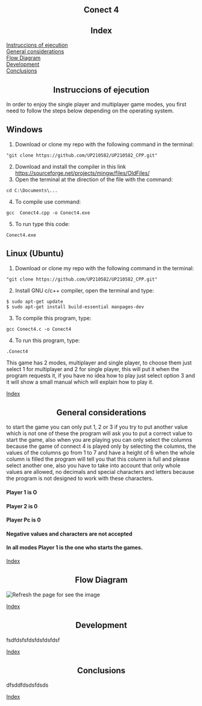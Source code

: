 <div align= "center">

## Conect 4

## Index
</div>

[Instruccions of  ejecution](#Instruccions-of-ejecution)  
[General considerations](#General-considerations)  
[Flow Diagram](#Flow-Diagram)  
[Development](#Development)  
[Conclusions](#Conclusions)  

<div align= "center">

## Instruccions of  ejecution
</div>
In order to enjoy the single player and multiplayer game modes, you first need to follow the steps below depending on the operating system.
<h2> Windows </h2>

1. Download or clone my repo with the following command in the terminal:
   
~~~
"git clone https://github.com/UP210582/UP210582_CPP.git"
~~~

2. Download and install the compiler in this link https://sourceforge.net/projects/mingw/files/OldFiles/ 
3. Open the terminal at the direction of the file with the command:

~~~
cd C:\Documents\...
~~~

4. To compile use command:

~~~
gcc  Conect4.cpp -o Conect4.exe
~~~

5. To run type this code:

~~~
Conect4.exe
~~~

<h2> Linux (Ubuntu)</h2>

1. Download or clone my repo with the following command in the terminal:
   
~~~
"git clone https://github.com/UP210582/UP210582_CPP.git"
~~~

2. Install GNU c/c++ compiler, open the terminal and type:

~~~
$ sudo apt-get update
$ sudo apt-get install build-essential manpages-dev
~~~

3. To compile this program, type:

~~~
gcc Conect4.c -o Conect4
~~~

4. To run this program, type:
   
~~~
.Conect4
~~~

This game has 2 modes, multiplayer and single player, to choose them just select 1 for multiplayer and 2 for single player, this will put it when the program requests it, if you have no idea how to play just select option 3 and it will show a small manual which will explain how to play it.

[Index](#Index) 

<div align= "center">

## General considerations
</div>

to start the game you can only put 1, 2 or 3 if you try to put another value which is not one of these the program will ask you to put a correct value to start the game, also when you are playing you can only select the columns because the game of connect 4 is played only by selecting the columns, the values of the columns go from 1 to 7 and have a height of 6 when the whole column is filled the program will tell you that this column is full and please select another one, also you have to take into account that only whole values are allowed, no decimals and special characters and letters because the program is not designed to work with these characters.
#### Player 1 is O
#### Player 2 is 0
#### Player Pc is 0
#### Negative values and characters are not accepted
#### In all modes Player 1 is the one who starts the games.

[Index](#Index) 

<div align= "center">

## Flow Diagram
</div>

![Refresh the page for see the image](https://github.com/UP210582/UP210582_CPP/blob/main/Imagenes/FlowDiagramConect4.drawio.png)

[Index](#Index) 

<div align= "center">

## Development
</div>
fsdfdsfsfdsfdsfdsfdsf

[Index](#Index) 

<div align= "center">

## Conclusions
</div>
dfsddfdsdsfdsds

[Index](#Index) 